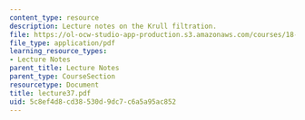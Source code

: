 ```yaml
---
content_type: resource
description: Lecture notes on the Krull filtration.
file: https://ol-ocw-studio-app-production.s3.amazonaws.com/courses/18-917-topics-in-algebraic-topology-the-sullivan-conjecture-fall-2007/5c8ef4d8cd38530d9dc7c6a5a95ac852_lecture37.pdf
file_type: application/pdf
learning_resource_types:
- Lecture Notes
parent_title: Lecture Notes
parent_type: CourseSection
resourcetype: Document
title: lecture37.pdf
uid: 5c8ef4d8-cd38-530d-9dc7-c6a5a95ac852
---
```


